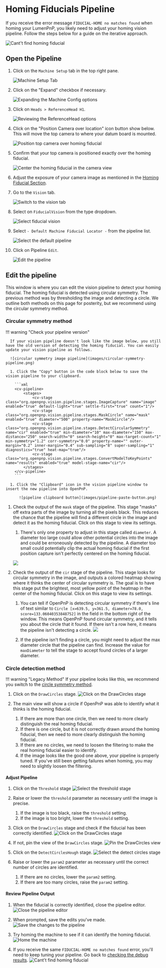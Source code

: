 # Homing Fiducials Pipeline

If you receive the error message `FIDUCIAL-HOME no matches found` when homing your LumenPnP, you likely need to adjust your homing vision pipeline. Follow the steps below for a guide on the iterative approach.

  ![Cant't find homing fiducial](images/Cant-find-homing-fiducial.png)

## Open the Pipeline

1. Click on the `Machine Setup` tab in the top right pane.
  
    ![Machine Setup Tab](images/Machine-Setup-Tab-3.png)

2. Click on the "Expand" checkbox if necessary.
  
    ![Expanding the Machine Config options](images/Expand-Checkbox-3.png)

3. Click on `Heads > ReferenceHead H1`.
  
    ![Reviewing the ReferenceHead options](images/Select-Reference-Head-H1.png)

4. Click on the "Position Camera over location" icon button show below. This will move the top camera to where your datum board is mounted.
  
    ![Position top camera over homing fiducial](images/Position-camera-over-homing-fiducial.png)

5. Confirm that your top camera is positioned exactly over the homing fiducial.
  
    ![Center the homing fiducial in the camera view](images/Homing-fiducial-centered.png)

6. Adjust the exposure of your camera image as mentioned in the [Homing Fiducial Section](../calibration/4-homing-fiducial/index.md#double-check-camera-exposure).

7. Go to the `Vision` tab.
  
    ![Switch to the vision tab](images/vision-tab.png)

8. Select on `FiducialVision` from the type dropdown.
  
    ![Select fiducial vision](images/fiducial-vision-dropdown.png)

9. Select `- Default Machine Fiducial Locator -` from the pipeline list.
  
    ![Select the default pipeline](images/select-default-fiducial-vision.png)

10. Click on Pipeline `Edit`.
  
    ![Edit the pipeline](images/edit-pipeline.png)

## Edit the pipeline

This window is where you can edit the vision pipeline to detect your homing fiducial. The homing fiducial is detected using circular symmetry. The previous method was by thresholding the image and detecting a circle. We outline both methods on this page for posterity, but we recommend using the circular symmetry method.

### Circular symmetry method

!!! warning "Check your pipeline version"

      If your vision pipeline doesn't look like the image below, you still have the old version of detecting the homing fiducial. You can easily update your vision pipeline as follows.

      ![circular symmetry image pipeline](images/circular-symmetry-pipeline.png)

      1. Click the "Copy" button in the code block below to save the vision pipeline to your clipboard.

        ```xml
        <cv-pipeline>
            <stages>
                <cv-stage class="org.openpnp.vision.pipeline.stages.ImageCapture" name="image" enabled="true" default-light="true" settle-first="true" count="1"/>
                <cv-stage class="org.openpnp.vision.pipeline.stages.MaskCircle" name="mask" enabled="true" diameter="500" property-name="MaskCircle"/>
                <cv-stage class="org.openpnp.vision.pipeline.stages.DetectCircularSymmetry" name="cir" enabled="true" min-diameter="10" max-diameter="150" max-distance="250" search-width="0" search-height="0" max-target-count="1" min-symmetry="1.2" corr-symmetry="0.0" property-name="" outer-margin="0.2" inner-margin="0.4" sub-sampling="8" super-sampling="1" diagnostics="true" heat-map="true"/>
                <cv-stage class="org.openpnp.vision.pipeline.stages.ConvertModelToKeyPoints" name="results" enabled="true" model-stage-name="cir"/>
            </stages>
        </cv-pipeline>
        ```

      1. Click the "Clipboard" icon in the vision pipeline window to insert the new pipeline into OpenPnP.

          ![pipeline clipboard button](images/pipeline-paste-button.png)

1. Check the output of the `mask` stage of the pipeline. This stage "masks" off extra parts of the image by turning all the pixels black. This reduces the chance that the pipeline will find a different circle in the image and detect it as the homing fiducial. Click on this stage to view its settings.

    1. There's only one property to adjust in this stage called `diameter`. A diameter too large could allow other potential circles into the image and could be erroneously detected by the pipeline. A diameter too small could potentially clip the actual homing fiducial if the first position capture isn't perfectly centered on the homing fiducial.

    ![](images/circular-symmetry-mask.png)

2. Check the output of the `cir` stage of the pipeline. This stage looks for circular symmetry in the image, and outputs a colored heatmap showing where it thinks the center of circular symmetry is. The goal is to have this stage put the brightest, most yellow point of the heatmap in the center of the homing fiducial. Click on this stage to view its settings.

    1. You can tell if OpenPnP is detecting circular symmetry if there's line of text similar to `Circle [x=639.5, y=361.5, diameter=78.0, score=133.06040353848752]` in the field in the bottom right of the window. This means OpenPnP found circular symmetry, and it tells you about the circle that it found. If there isn't a row here, it means the pipeline isn't detecting a circle.
    ![](images/circular-symmetry-pipeline.png)

    2. If the pipeline isn't finding a circle, you might need to adjust the max diameter circle that the pipeline can find. Increase the value for `maxDiameter` to tell the stage to accept found circles of a larger diameter.

### Circle detection method

!!! warning "Legacy Method"
    If your pipeline looks like this, we recommend you switch to the [circle symmetry method](#circular-symmetry-method).

1. Click on the `DrawCircles` stage.
  ![Click on the DrawCircles stage](images/draw-circles-stage.png)

1. The main view will show a circle if OpenPnP was able to identify what it thinks is the homing fiducial.
    1. If there are more than one circle, then we need to more clearly distinguish the real homing fiducial.
    2. If there is one circle, but it is not correctly drawn around the homing fiducial, then we need to more clearly distinguish the homing fiducial.
    3. If there are no circles, we need to loosen the filtering to make the real homing fiducial easier to identify.
    4. If the image looks like the good one above, your pipeline is properly tuned. If you've still been getting failures when homing, you may need to slightly loosen the filtering.

#### Adjust Pipeline

1. Click on the `Threshold` stage
  ![Select the threshold stage](images/threshold-stage.png)

2. Raise or lower the `threshold` parameter as necessary until the image is precise.
    1. If the image is too black, raise the `threshold` setting.
    2. If the image is too bright, lower the `threshold` setting.

3. Click on the `DrawCircles` stage and check if the fiducial has been correctly identified.
  ![Click on the DrawCircles stage](images/draw-circles-stage.png)

4. If not, pin the view of the `DrawCircles` stage.
  ![Pin the DrawCircles view](images/pin-draw-circles.png)

5. Click on the `DetectCirclesHough` stage.
  ![Select the detect circles stage](images/detect-circles-stage.png)

6. Raise or lower the `param2` parameter as necessary until the correct number of circles are identified.
    1. If there are no circles, lower the `param2` setting.
    2. If there are too many circles, raise the `param2` setting.
<!-- TODO: Photo shop image -->
#### Review Pipeline Output

1. When the fiducial is correctly identified, close the pipeline editor.
  ![Close the pipeline editor](images/close-pipeline-editor.png)

2. When prompted, save the edits you've made.
  ![Save the changes to the pipeline](images/save-pipeline-changes.png)

3. Try homing the machine to see if it can identify the homing fiducial.
  ![Home the machine](images/home-machine-from-vision.png)

4. If you receive the same `FIDUCIAL-HOME no matches found` error, you'll need to keep tuning your pipeline. Go back to [checking the debug results](#check-the-debug-results).
  ![Cant't find homing fiducial](images/Cant-find-homing-fiducial.png)
